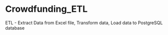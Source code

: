 # Crowdfunding_ETL
ETL - Extract Data from Excel file, Transform data, Load data to PostgreSQL database
